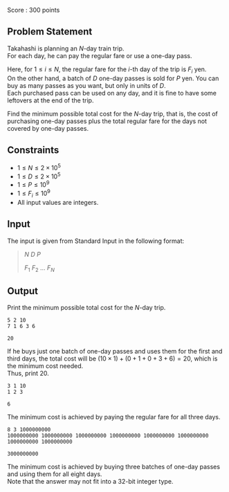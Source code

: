 Score : $300$ points

## Problem Statement

Takahashi is planning an $N$-day train trip.<br>
For each day, he can pay the regular fare or use a one-day pass.

Here, for $1\leq i\leq N$, the regular fare for the $i$-th day of the trip is $F_i$ yen.<br>
On the other hand, a batch of $D$ one-day passes is sold for $P$ yen. You can buy as many passes as you want, but only in units of $D$.<br>
Each purchased pass can be used on any day, and it is fine to have some leftovers at the end of the trip.

Find the minimum possible total cost for the $N$-day trip, that is, the cost of purchasing one-day passes plus the total regular fare for the days not covered by one-day passes.

## Constraints

- $1\leq N\leq 2\times 10^5$
- $1\leq D\leq 2\times 10^5$
- $1\leq P\leq 10^9$
- $1\leq F_i\leq 10^9$
- All input values are integers.

## Input

The input is given from Standard Input in the following format:

> $N$ $D$ $P$
> 
> $F_1$ $F_2$ $\ldots$ $F_N$

## Output

Print the minimum possible total cost for the $N$-day trip.

```input1
5 2 10
7 1 6 3 6
```

```output1
20
```

If he buys just one batch of one-day passes and uses them for the first and third days, the total cost will be $(10\times 1)+(0+1+0+3+6)=20$, which is the minimum cost needed.<br>
Thus, print $20$.

```input2
3 1 10
1 2 3
```

```output2
6
```

The minimum cost is achieved by paying the regular fare for all three days.

```input3
8 3 1000000000
1000000000 1000000000 1000000000 1000000000 1000000000 1000000000 1000000000 1000000000
```

```output3
3000000000
```

The minimum cost is achieved by buying three batches of one-day passes and using them for all eight days.<br>
Note that the answer may not fit into a $32$-bit integer type.